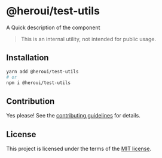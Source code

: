 # @heroui/test-utils

A Quick description of the component

> This is an internal utility, not intended for public usage.

## Installation

```sh
yarn add @heroui/test-utils
# or
npm i @heroui/test-utils
```

## Contribution

Yes please! See the
[contributing guidelines](https://github.com/nextui-org/nextui/blob/master/CONTRIBUTING.md)
for details.

## License

This project is licensed under the terms of the
[MIT license](https://github.com/nextui-org/nextui/blob/master/LICENSE).
